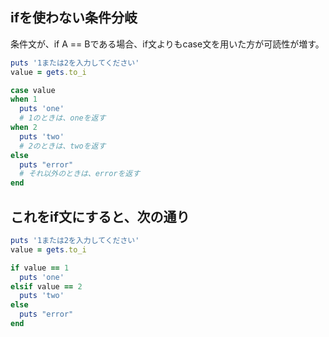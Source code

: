 ## ifを使わない条件分岐
条件文が、if A == Bである場合、if文よりもcase文を用いた方が可読性が増す。

```ruby
puts '1または2を入力してください'
value = gets.to_i

case value
when 1
  puts 'one'
  # 1のときは、oneを返す
when 2
  puts 'two'
  # 2のときは、twoを返す
else
  puts "error"
  # それ以外のときは、errorを返す
end
```

## これをif文にすると、次の通り
```ruby
puts '1または2を入力してください'
value = gets.to_i

if value == 1
  puts 'one'
elsif value == 2
  puts 'two'
else
  puts "error"
end
```